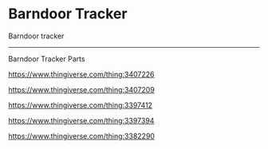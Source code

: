 # Barndoor Tracker
 Barndoor tracker

---------------------------------------------------



Barndoor Tracker Parts

https://www.thingiverse.com/thing:3407226

https://www.thingiverse.com/thing:3407209

https://www.thingiverse.com/thing:3397412

https://www.thingiverse.com/thing:3397394

https://www.thingiverse.com/thing:3382290